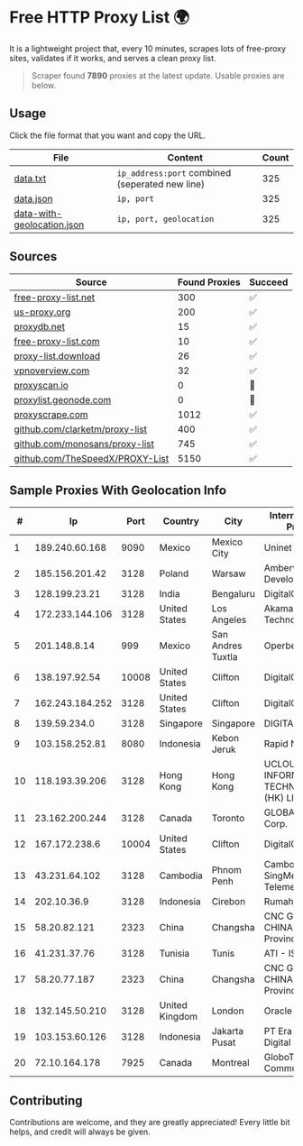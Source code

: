 
# Free HTTP Proxy List 🌍

It is a lightweight project that, every 10 minutes, scrapes lots of free-proxy sites, validates if it works, and serves a clean proxy list.


> Scraper found **7890** proxies at the latest update. Usable proxies are below.

## Usage

Click the file format that you want and copy the URL.


|File|Content|Count|
|----|-------|-----|
|[data.txt](https://raw.githubusercontent.com/themiralay/Proxy-List-World/master/data.txt)|`ip_address:port` combined (seperated new line)|325|
|[data.json](https://raw.githubusercontent.com/themiralay/Proxy-List-World/master/data.json)|`ip, port`|325|
|[data-with-geolocation.json](https://raw.githubusercontent.com/themiralay/Proxy-List-World/master/data-with-geolocation.json)|`ip, port, geolocation`|325|

## Sources

|Source|Found Proxies|Succeed|
|------|-------------|-------|
|[free-proxy-list.net](https://free-proxy-list.net)|300|✅|
|[us-proxy.org](https://www.us-proxy.org)|200|✅|
|[proxydb.net](http://proxydb.net)|15|✅|
|[free-proxy-list.com](https://free-proxy-list.com/?page=&port=&type%5B%5D=http&type%5B%5D=https&up_time=0&search=Search)|10|✅|
|[proxy-list.download](https://www.proxy-list.download/HTTP)|26|✅|
|[vpnoverview.com](https://vpnoverview.com/privacy/anonymous-browsing/free-proxy-servers)|32|✅|
|[proxyscan.io](https://www.proxyscan.io)|0|🚫|
|[proxylist.geonode.com](https://proxylist.geonode.com/api/proxy-list?limit=300&page=1&sort_by=lastChecked&sort_type=desc&protocols=http,https)|0|🚫|
|[proxyscrape.com](https://api.proxyscrape.com/v2/?request=displayproxies&protocol=http&timeout=10000&country=all&ssl=all&anonymity=all)|1012|✅|
|[github.com/clarketm/proxy-list](https://raw.githubusercontent.com/clarketm/proxy-list/master/proxy-list-raw.txt)|400|✅|
|[github.com/monosans/proxy-list](https://raw.githubusercontent.com/monosans/proxy-list/main/proxies/http.txt)|745|✅|
|[github.com/TheSpeedX/PROXY-List](https://raw.githubusercontent.com/TheSpeedX/PROXY-List/master/http.txt)|5150|✅|


## Sample Proxies With Geolocation Info

|#|Ip|Port|Country|City|Internet Service Provider|
|-|--|----|-------|----|-------------------------|
|1|189.240.60.168|9090|Mexico|Mexico City|Uninet S.A. de C.V.|
|2|185.156.201.42|3128|Poland|Warsaw|Amberway Development LTD|
|3|128.199.23.21|3128|India|Bengaluru|DigitalOcean, LLC|
|4|172.233.144.106|3128|United States|Los Angeles|Akamai Technologies, Inc.|
|5|201.148.8.14|999|Mexico|San Andres Tuxtla|Operbes|
|6|138.197.92.54|10008|United States|Clifton|DigitalOcean, LLC|
|7|162.243.184.252|3128|United States|Clifton|DigitalOcean, LLC|
|8|139.59.234.0|3128|Singapore|Singapore|DIGITALOCEAN|
|9|103.158.252.81|8080|Indonesia|Kebon Jeruk|Rapid Network|
|10|118.193.39.206|3128|Hong Kong|Hong Kong|UCLOUD INFORMATION TECHNOLOGY (HK) LIMITED|
|11|23.162.200.244|3128|Canada|Toronto|GLOBALTELEHOST Corp.|
|12|167.172.238.6|10004|United States|Clifton|DigitalOcean, LLC|
|13|43.231.64.102|3128|Cambodia|Phnom Penh|Cambodian SingMeng Telemedia Co|
|14|202.10.36.9|3128|Indonesia|Cirebon|Rumahweb|
|15|58.20.82.121|2323|China|Changsha|CNC Group CHINA169 Hunan Province Network|
|16|41.231.37.76|3128|Tunisia|Tunis|ATI - ISP|
|17|58.20.77.187|2323|China|Changsha|CNC Group CHINA169 Hunan Province Network|
|18|132.145.50.210|3128|United Kingdom|London|Oracle Corporation|
|19|103.153.60.126|3128|Indonesia|Jakarta Pusat|PT Era Awan Digital|
|20|72.10.164.178|7925|Canada|Montreal|GloboTech Communications|



## Contributing

Contributions are welcome, and they are greatly appreciated! Every
little bit helps, and credit will always be given.

